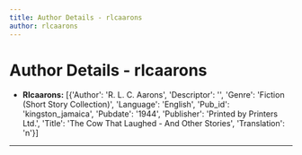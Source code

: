 ```yaml
---
title: Author Details - rlcaarons
author: rlcaarons
---
```


# Author Details - rlcaarons

<ul>
    <li><strong>Rlcaarons:</strong> [{'Author': 'R. L. C. Aarons', 'Descriptor': '', 'Genre': 'Fiction (Short Story Collection)', 'Language': 'English', 'Pub_id': 'kingston_jamaica', 'Pubdate': '1944', 'Publisher': 'Printed by Printers Ltd.', 'Title': 'The Cow That Laughed - And Other Stories', 'Translation': 'n'}]</li>
</ul>
<hr>